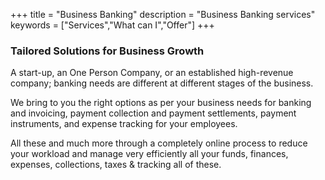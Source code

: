 +++
title = "Business Banking"
description = "Business Banking services"
keywords = ["Services","What can I","Offer"]
+++

### Tailored Solutions for Business Growth

A start-up, an One Person Company, or an established high-revenue company; banking needs are different at different stages of the business.

We bring to you the right options as per your business needs for banking and invoicing, payment collection and payment settlements, payment instruments, and expense tracking for your employees.

All these and much more through a completely online process to reduce your workload and manage very efficiently all your funds, finances, expenses, collections, taxes & tracking all of these.


